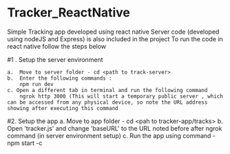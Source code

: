 # Tracker_ReactNative
Simple Tracking app developed using react native
Server code (developed using nodeJS and Express) is also included in the project 
To run the code in react native follow the steps below 

#1 . Setup the server environment

	a.  Move to server folder - cd <path to track-server>
	b.  Enter the following commands :
		npm run dev
	c. Open a different tab in terminal and run the following command
		ngrok http 3000 (This will start a temporary public server , which can be accessed from any physical device, so note the URL address showing after executing this command

#2. Setup the app
	a. Move to app folder - cd <pah to tracker-app/tracks>
	b. Open 'tracker.js' and change 'baseURL' to the URL noted before after ngrok command (in server environment setup)
	c. Run the app using command - npm start -c
